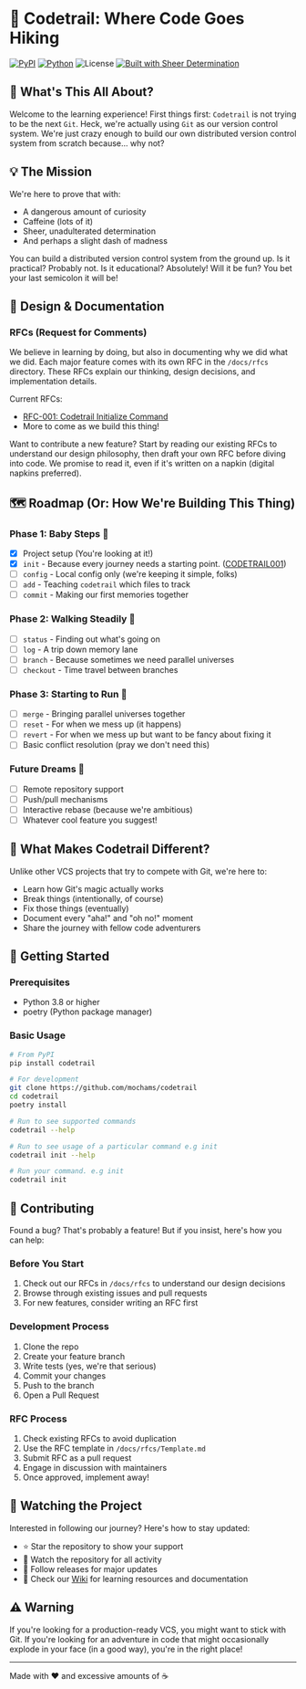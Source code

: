 # 🌲 Codetrail: Where Code Goes Hiking

[![PyPI](https://img.shields.io/pypi/v/codetrail)](https://pypi.org/project/codetrail/)
[![Python](https://img.shields.io/pypi/pyversions/codetrail)](https://pypi.org/project/codetrail/)
![License](https://img.shields.io/github/license/mochams/codetrail)
[![Built with Sheer Determination](https://img.shields.io/badge/Built%20with-Sheer%20Determination-brightgreen.svg)](https://github.com/mochams/codetrail)

## 🤔 What's This All About?

Welcome to the learning experience! First things first: `Codetrail` is not trying to be the next `Git`. Heck, we're actually using `Git` as our version control system. We're just crazy enough to build our own distributed version control system from scratch because... why not?

## 💡 The Mission

We're here to prove that with:

- A dangerous amount of curiosity
- Caffeine (lots of it)
- Sheer, unadulterated determination
- And perhaps a slight dash of madness

You can build a distributed version control system from the ground up. Is it practical? Probably not. Is it educational? Absolutely! Will it be fun? You bet your last semicolon it will be!

## 📑 Design & Documentation

### RFCs (Request for Comments)

We believe in learning by doing, but also in documenting why we did what we did. Each major feature comes with its own RFC in the `/docs/rfcs` directory. These RFCs explain our thinking, design decisions, and implementation details.

Current RFCs:

- [RFC-001: Codetrail Initialize Command](docs/rfcs/CODETRAIL001.md)
- More to come as we build this thing!

Want to contribute a new feature? Start by reading our existing RFCs to understand our design philosophy, then draft your own RFC before diving into code. We promise to read it, even if it's written on a napkin (digital napkins preferred).

## 🗺️ Roadmap (Or: How We're Building This Thing)

### Phase 1: Baby Steps 🐣

- [x] Project setup (You're looking at it!)
- [x] `init` - Because every journey needs a starting point. ([CODETRAIL001](docs/rfcs/CODETRAIL001.md))
- [ ] `config` - Local config only (we're keeping it simple, folks)
- [ ] `add` - Teaching `codetrail` which files to track
- [ ] `commit` - Making our first memories together

### Phase 2: Walking Steadily 🚶

- [ ] `status` - Finding out what's going on
- [ ] `log` - A trip down memory lane
- [ ] `branch` - Because sometimes we need parallel universes
- [ ] `checkout` - Time travel between branches

### Phase 3: Starting to Run 🏃

- [ ] `merge` - Bringing parallel universes together
- [ ] `reset` - For when we mess up (it happens)
- [ ] `revert` - For when we mess up but want to be fancy about fixing it
- [ ] Basic conflict resolution (pray we don't need this)

### Future Dreams 💭

- [ ] Remote repository support
- [ ] Push/pull mechanisms
- [ ] Interactive rebase (because we're ambitious)
- [ ] Whatever cool feature you suggest!

## 🎯 What Makes Codetrail Different?

Unlike other VCS projects that try to compete with Git, we're here to:

- Learn how Git's magic actually works
- Break things (intentionally, of course)
- Fix those things (eventually)
- Document every "aha!" and "oh no!" moment
- Share the journey with fellow code adventurers

## 🚀 Getting Started

### Prerequisites

- Python 3.8 or higher
- poetry (Python package manager)

### Basic Usage

```bash
# From PyPI
pip install codetrail

# For development
git clone https://github.com/mochams/codetrail
cd codetrail
poetry install

# Run to see supported commands
codetrail --help

# Run to see usage of a particular command e.g init
codetrail init --help

# Run your command. e.g init
codetrail init
```

## 🤝 Contributing

Found a bug? That's probably a feature! But if you insist, here's how you can help:

### Before You Start

1. Check out our RFCs in `/docs/rfcs` to understand our design decisions
2. Browse through existing issues and pull requests
3. For new features, consider writing an RFC first

### Development Process

1. Clone the repo
2. Create your feature branch
3. Write tests (yes, we're that serious)
4. Commit your changes
5. Push to the branch
6. Open a Pull Request

### RFC Process

1. Check existing RFCs to avoid duplication
2. Use the RFC template in `/docs/rfcs/Template.md`
3. Submit RFC as a pull request
4. Engage in discussion with maintainers
5. Once approved, implement away!

## 👀 Watching the Project

Interested in following our journey? Here's how to stay updated:

- ⭐ Star the repository to show your support
- 👀 Watch the repository for all activity
- 🔔 Follow releases for major updates
- 📖 Check our [Wiki](https://github.com/mochams/codetrail/wiki) for learning resources and documentation

## ⚠️ Warning

If you're looking for a production-ready VCS, you might want to stick with Git. If you're looking for an adventure in code that might occasionally explode in your face (in a good way), you're in the right place!

---

Made with ❤️ and excessive amounts of ☕
